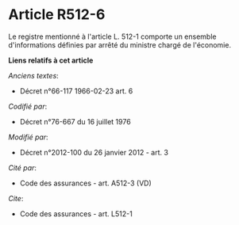 # Article R512-6

Le registre mentionné à l'article L. 512-1 comporte un ensemble d'informations définies par arrêté du ministre chargé de
l'économie.

**Liens relatifs à cet article**

_Anciens textes_:

  - Décret n°66-117 1966-02-23 art. 6

_Codifié par_:

  - Décret n°76-667 du 16 juillet 1976

_Modifié par_:

  - Décret n°2012-100 du 26 janvier 2012 - art. 3

_Cité par_:

  - Code des assurances - art. A512-3 (VD)

_Cite_:

  - Code des assurances - art. L512-1
